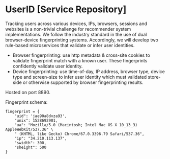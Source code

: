 # UserID [Service Repository]
Tracking users across various devices, IPs, browsers, sessions and websites is a non-trivial challenge for recommender system implementations. We follow the industry standard in the use of dual browser-device fingerprinting systems. Accordingly, we will develop two rule-based microservices that validate or infer user identities. 
* Browser fingerprinting: use http metadata & cross-site cookies to validate fingerprint match with a known user. These fingerprints confidently validate user identity.
* Device fingerprinting: use time-of-day, IP address, browser type, device type and screen-size to infer user identity which must validated store-side or otherwise supported by browser fingerprinting results.

Hosted on port 8890.

Fingerprint schema:
```
fingerprint = {
    "uid": 'jae90a8dvza93',
    "unix": 1528692901,
    "ua": "Mozilla/5.0 (Macintosh; Intel Mac OS X 10_13_3) AppleWebKit/537.36" \
    " (KHTML, like Gecko) Chrome/67.0.3396.79 Safari/537.36",
    "ip": "34.210.113.137",
    "swidth": 300,
    "sheight": 500
}
```
